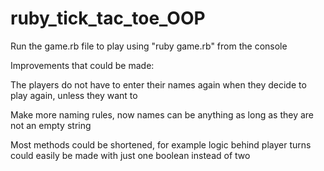 # ruby_tick_tac_toe_OOP

Run the game.rb file to play using "ruby game.rb" from the console

Improvements that could be made:

The players do not have to enter their names again when they decide to play again, unless they want to

Make more naming rules, now names can be anything as long as they are not an empty string

Most methods could be shortened, for example logic behind player turns could easily be made with just one boolean instead of two

